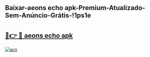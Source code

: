
## Baixar-aeons echo apk-Premium-Atualizado-Sem-Anúncio-Grátis-!1ps1e

# <h2><a href="https://andorid.site?title=aeons_echo_apk&ref=27">🔗👉 🔴 aeons echo apk</a></h2>

[![acn](https://github.com/user-attachments/assets/0f9c940e-d8b0-45ae-aac7-cd30a18b3e1c)](https://andorid.site?title=aeons_echo_apk&ref=27)

